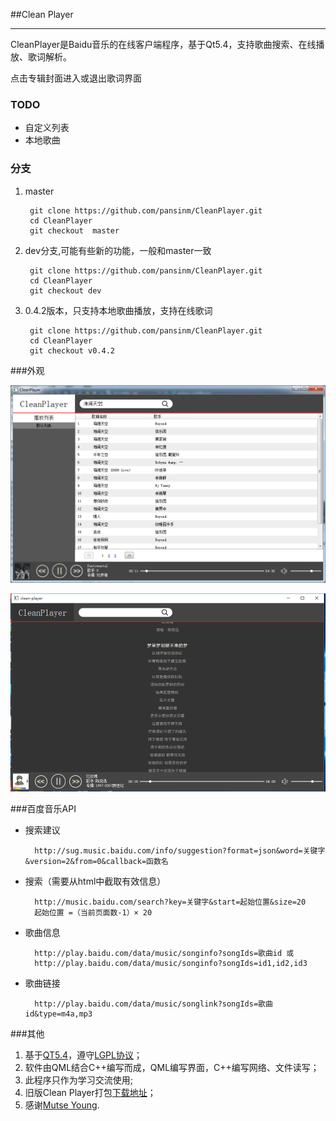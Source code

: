 ##Clean Player

---
CleanPlayer是Baidu音乐的在线客户端程序，基于Qt5.4，支持歌曲搜索、在线播放、歌词解析。

点击专辑封面进入或退出歌词界面

### TODO

+ 自定义列表
+ 本地歌曲

### 分支

1. master
    
        git clone https://github.com/pansinm/CleanPlayer.git
        cd CleanPlayer
        git checkout  master

2. dev分支,可能有些新的功能，一般和master一致

        git clone https://github.com/pansinm/CleanPlayer.git
        cd CleanPlayer
        git checkout dev

3. 0.4.2版本，只支持本地歌曲播放，支持在线歌词

        git clone https://github.com/pansinm/CleanPlayer.git
        cd CleanPlayer
        git checkout v0.4.2

###外观

![](./doc/image/appearence.png)

![](./doc/image/lyric.png)

###百度音乐API
+ 搜索建议

        http://sug.music.baidu.com/info/suggestion?format=json&word=关键字&version=2&from=0&callback=函数名
+ 搜索（需要从html中截取有效信息）
    
        http://music.baidu.com/search?key=关键字&start=起始位置&size=20
        起始位置 =（当前页面数-1）× 20
+ 歌曲信息

        http://play.baidu.com/data/music/songinfo?songIds=歌曲id 或
        http://play.baidu.com/data/music/songinfo?songIds=id1,id2,id3
+ 歌曲链接

        http://play.baidu.com/data/music/songlink?songIds=歌曲id&type=m4a,mp3


###其他
1. 基于[QT5.4](http://qt-project.org/downloads)，遵守[LGPL协议](http://www.gnu.org/licenses/lgpl.html)；
2. 软件由QML结合C++编写而成，QML编写界面，C++编写网络、文件读写；
3. 此程序只作为学习交流使用;
4. 旧版Clean Player打包[下载地址](http://pan.baidu.com/s/1bns3lld)；
5. 感谢[Mutse Young](https://github.com/mutse).

